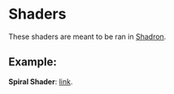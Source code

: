 # Shaders

These shaders are meant to be ran in [Shadron](https://www.arteryengine.com/shadron/).

## Example:

**Spiral Shader**: [link](http://i.imgur.com/hMILNvu.gifv).
